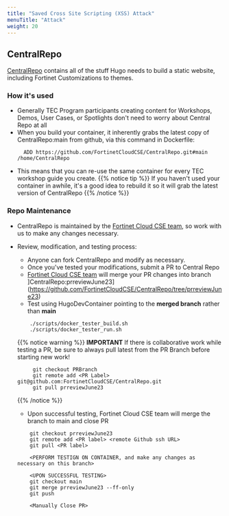 ```yaml
---
title: "Saved Cross Site Scripting (XSS) Attack"
menuTitle: "Attack"
weight: 20
---
```


## CentralRepo

[CentralRepo](https://github.com/FortinetCloudCSE/CentralRepo) contains all of the stuff Hugo needs to build a static website, including Fortinet Customizations to themes.


### How it's used

- Generally TEC Program participants creating content for Workshops, Demos, User Cases, or Spotlights don't need to worry about Central Repo at all
- When you build your container, it inherently grabs the latest copy of CentralRepo:main from github, via this command in Dockerfile:
  ```shell
    ADD https://github.com/FortinetCloudCSE/CentralRepo.git#main /home/CentralRepo
  ```
- This means that you can re-use the same container for every TEC workshop guide you create.
{{% notice tip %}} If you haven't used your container in awhile, it's a good idea to rebuild it so it will grab the latest version of CentralRepo {{% /notice %}}

### Repo Maintenance

- CentralRepo is maintained by the [Fortinet Cloud CSE team](mailto:fortinetcloudcse@fortinet.com), so work with us to make any changes necessary.
- Review, modification, and testing process:
  - Anyone can fork CentralRepo and modify as necessary.
  - Once you've tested your modifications, submit a PR to Central Repo
  - [Fortinet Cloud CSE team](mailto:fortinetcloudcse@fortinet.com) will merge your PR changes into branch ]CentralRepo:prreviewJune23](https://github.com/FortinetCloudCSE/CentralRepo/tree/prreviewJune23)
  - Test using HugoDevContainer pointing to the **merged branch** rather than **main**
  ```shell
      ./scripts/docker_tester_build.sh
      ./scripts/docker_tester_run.sh

  ```
  {{% notice warning %}} **IMPORTANT** If there is collaborative work while testing a PR, be sure to always pull latest from the PR Branch before starting new work!
  ```shell
       git checkout PRBranch
       git remote add <PR Label> git@github.com:FortinetCloudCSE/CentralRepo.git
       git pull prreviewJune23
  ```
  {{% /notice %}}

  - Upon successful testing, Fortinet Cloud CSE team will merge the branch to main and close PR 
  ```shell
      git checkout prreviewJune23
      git remote add <PR label> <remote Github ssh URL>
      git pull <PR label>
      
      <PERFORM TESTIGN ON CONTAINER, and make any changes as necessary on this branch>
    
      <UPON SUCCESSFUL TESTING>
      git checkout main
      git merge prreviewJune23 --ff-only
      git push 
  
      <Manually Close PR>
      
  ```